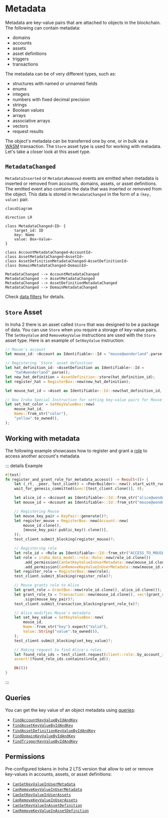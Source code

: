 # Metadata

Metadata are key-value pairs that are attached to objects in the
blockchain. The following can contain metadata:

- domains
- accounts
- assets
- asset definitions
- triggers
- transactions 

The metadata can be of very different types, such as:

- structures with named or unnamed fields
- enums
- integers
- numbers with fixed decimal precision
- strings
- Boolean values
- arrays
- associative arrays
- vectors
- request results

The object's metadata can be transferred one by one, or in bulk via a
[WASM](/guide/blockchain/wasm.md) transaction. The `Store` asset type is
used for working with metadata. Let's take a closer look at this asset
type.

## `MetadataChanged`

`MetadataInserted` or `MetadataRemoved` events are emitted when metadata is
inserted or removed from accounts, domains, assets, or asset definitions.
The emitted event also contains the data that was inserted or removed from
the object. This data is stored in `MetadataChanged` in the form of a
`(key, value)` pair.

```mermaid
classDiagram

direction LR

class MetadataChanged~ID~ {
    target_id: ID
    key: Name
    value: Box~Value~
}

class AccountMetadataChanged~AccountId~
class AssetMetadataChanged~AssetId~
class AssetDefinitionMetadataChanged~AssetDefinitionId~
class DomainMetadataChanged~DomainId~

MetadataChanged --> AccountMetadataChanged
MetadataChanged --> AssetMetadataChanged
MetadataChanged --> AssetDefinitionMetadataChanged
MetadataChanged --> DomainMetadataChanged
```

Check [data filters](./filters.md#data-filters) for details.

## `Store` Asset

In Iroha 2 there is an asset called `Store` that was designed to be a
package of data. You can use `Store` when you require a storage of
key-value pairs. The `SetKeyValue` and `RemoveKeyValue` instructions are
used with the `Store` asset type. Here is an example of `SetKeyValue`
instruction:

```rust
// Mouse's account
let mouse_id: <Account as Identifiable>::Id = "mouse@wonderland".parse();

// Registering `Store` asset definition
let hat_definition_id: <AssetDefinition as Identifiable>::Id =
    "hat#wonderland".parse();
let new_hat_definition = AssetDefinition::store(hat_definition_id);
let register_hat = RegisterBox::new(new_hat_definition);

let mouse_hat_id = <Asset as Identifiable>::Id::new(hat_definition_id, mouse_id);

// New Iroha Special Instruction for setting key-value pairs for Mouse's hats:
let set_hat_color = SetKeyValueBox::new(
    mouse_hat_id,
    Name::from_str("color"),
    "yellow".to_owned(),
);
```

## Working with metadata

The following example showcases how to register and grant a
[role](/guide/blockchain/permissions.md#permission-groups-roles) to access
another account's metadata.

::: details Example

```rust
#[test]
fn register_and_grant_role_for_metadata_access() -> Result<()> {
    let (_rt, _peer, test_client) = <PeerBuilder>::new().start_with_runtime();
    wait_for_genesis_committed(&vec![test_client.clone()], 0);

    let alice_id = <Account as Identifiable>::Id::from_str("alice@wonderland")?;
    let mouse_id = <Account as Identifiable>::Id::from_str("mouse@wonderland")?;

    // Registering Mouse
    let mouse_key_pair = KeyPair::generate()?;
    let register_mouse = RegisterBox::new(Account::new(
        mouse_id.clone(),
        [mouse_key_pair.public_key().clone()],
    ));
    test_client.submit_blocking(register_mouse)?;

    // Registering role
    let role_id = <Role as Identifiable>::Id::from_str("ACCESS_TO_MOUSE_METADATA")?;
    let role = iroha_data_model::role::Role::new(role_id.clone())
        .add_permission(CanSetKeyValueInUserMetadata::new(mouse_id.clone()))
        .add_permission(CanRemoveKeyValueInUserMetadata::new(mouse_id.clone()));
    let register_role = RegisterBox::new(role);
    test_client.submit_blocking(register_role)?;

    // Mouse grants role to Alice
    let grant_role = GrantBox::new(role_id.clone(), alice_id.clone());
    let grant_role_tx = Transaction::new(mouse_id.clone(), vec![grant_role.into()].into(), 100_000)
        .sign(mouse_key_pair)?;
    test_client.submit_transaction_blocking(grant_role_tx)?;

    // Alice modifies Mouse's metadata
    let set_key_value = SetKeyValueBox::new(
        mouse_id,
        Name::from_str("key").expect("Valid"),
        Value::String("value".to_owned()),
    );
    test_client.submit_blocking(set_key_value)?;

    // Making request to find Alice's roles
    let found_role_ids = test_client.request(client::role::by_account_id(alice_id))?;
    assert!(found_role_ids.contains(&role_id));

    Ok(())
}
```

:::

## Queries

You can get the key value of an object metadata using
[queries](/guide/blockchain/queries.md):

- [`FindAccountKeyValueByIdAndKey`](/guide/blockchain/queries.md#findaccountkeyvaluebyidandkey)
- [`FindAssetKeyValueByIdAndKey`](/guide/blockchain/queries.md#findassetkeyvaluebyidandkey)
- [`FindAssetDefinitionKeyValueByIdAndKey`](/guide/blockchain/queries.md#findassetdefinitionkeyvaluebyidandkey)
- [`FindDomainKeyValueByIdAndKey`](/guide/blockchain/queries.md#finddomainkeyvaluebyidandkey)
- [`FindTriggerKeyValueByIdAndKey`](/guide/blockchain/queries.md#findtriggerkeyvaluebyidandkey)

## Permissions

Pre-configured tokens in Iroha 2 LTS version that allow to set or remove
key-values in accounts, assets, or asset definitions:

- [`CanSetKeyValueInUserMetadata`](/guide/blockchain/permissions.md#cansetkeyvalueinusermetadata)
- [`CanRemoveKeyValueInUserMetadata`](/guide/blockchain/permissions.md#canremovekeyvalueinusermetadata)
- [`CanSetKeyValueInUserAssets`](/guide/blockchain/permissions.md#cansetkeyvalueinuserassets)
- [`CanRemoveKeyValueInUserAssets`](/guide/blockchain/permissions.md#canremovekeyvalueinuserassets)
- [`CanSetKeyValueInAssetDefinition`](/guide/blockchain/permissions.md#cansetkeyvalueinassetdefinition)
- [`CanRemoveKeyValueInAssetDefinition`](/guide/blockchain/permissions.md#canremovekeyvalueinassetdefinition)
